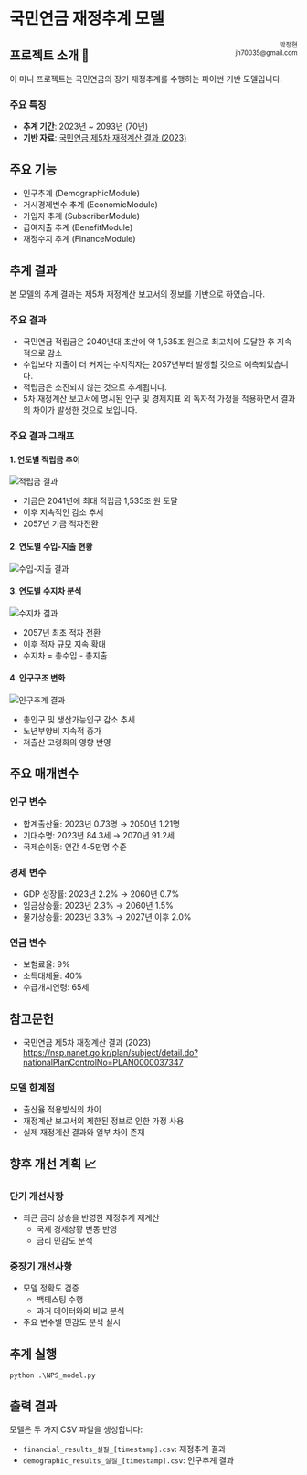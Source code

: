 # 국민연금 재정추계 모델 



<div style="float: right; font-size: 0.8em; text-align: right;">
박정현<br>
jh70035@gmail.com<br>

</div>


## 프로젝트 소개 🚀

이 미니 프로젝트는 국민연금의 장기 재정추계를 수행하는 파이썬 기반 모델입니다. 

### 주요 특징
- **추계 기간**: 2023년 ~ 2093년 (70년)
- **기반 자료**: [국민연금 제5차 재정계산 결과 (2023)](https://nsp.nanet.go.kr/plan/subject/detail.do?nationalPlanControlNo=PLAN0000037347)

## 주요 기능
- 인구추계 (DemographicModule)
- 거시경제변수 추계 (EconomicModule)
- 가입자 추계 (SubscriberModule)
- 급여지출 추계 (BenefitModule)
- 재정수지 추계 (FinanceModule)


## 추계 결과
본 모델의 추계 결과는 제5차 재정계산 보고서의 정보를 기반으로 하였습니다.

### 주요 결과
- 국민연금 적립금은 2040년대 초반에 약 1,535조 원으로 최고치에 도달한 후 지속적으로 감소
- 수입보다 지출이 더 커지는 수지적자는 2057년부터 발생할 것으로 예측되었습니다. 
- 적립금은 소진되지 않는 것으로 추계됩니다. 
- 5차 재정계산 보고서에 명시된 인구 및 경제지표 외 독자적 가정을 적용하면서  결과의 차이가 발생한 것으로 보입니다. 

### 주요 결과 그래프

#### 1. 연도별 적립금 추이
![적립금 결과](./images/nps_reserve_fund_261912.png)
- 기금은 2041년에 최대 적립금 1,535조 원 도달
- 이후 지속적인 감소 추세
- 2057년 기금 적자전환

#### 2. 연도별 수입-지출 현황
![수입-지출 결과](./images/nps_revenue_expenditure_261912.png)


#### 3. 연도별 수지차 분석
![수지차 결과](./images/nps_balance_261912.png)
- 2057년 최초 적자 전환
- 이후 적자 규모 지속 확대
- 수지차 = 총수입 - 총지출

#### 4. 인구구조 변화
![인구추계 결과](./images/nps_demographic_indicators_261912.png)
- 총인구 및 생산가능인구 감소 추세
- 노년부양비 지속적 증가
- 저출산 고령화의 영향 반영


## 주요 매개변수
### 인구 변수
- 합계출산율: 2023년 0.73명 → 2050년 1.21명
- 기대수명: 2023년 84.3세 → 2070년 91.2세
- 국제순이동: 연간 4-5만명 수준

### 경제 변수
- GDP 성장률: 2023년 2.2% → 2060년 0.7%
- 임금상승률: 2023년 2.3% → 2060년 1.5%
- 물가상승률: 2023년 3.3% → 2027년 이후 2.0%

### 연금 변수
- 보험료율: 9%
- 소득대체율: 40%
- 수급개시연령: 65세

## 참고문헌
- 국민연금 제5차 재정계산 결과 (2023)
https://nsp.nanet.go.kr/plan/subject/detail.do?nationalPlanControlNo=PLAN0000037347


### 모델 한계점
- 출산율 적용방식의 차이
- 재정계산 보고서의 제한된 정보로 인한 가정 사용
- 실제 재정계산 결과와 일부 차이 존재

## 향후 개선 계획 📈

### 단기 개선사항
- 최근 금리 상승을 반영한 재정추계 재계산
  - 국제 경제상황 변동 반영
  - 금리 민감도 분석

### 중장기 개선사항
- 모델 정확도 검증
  - 백테스팅 수행
  - 과거 데이터와의 비교 분석
- 주요 변수별 민감도 분석 실시


## 추계 실행
```python .\NPS_model.py```


## 출력 결과
모델은 두 가지 CSV 파일을 생성합니다:
- `financial_results_실질_[timestamp].csv`: 재정추계 결과
- `demographic_results_실질_[timestamp].csv`: 인구추계 결과